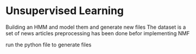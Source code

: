 # Unsupervised Learning

Building an HMM and model them and generate new files
The dataset is a set of news articles
preprocessing has been done befor implementing NMF

run the python file to generate files
